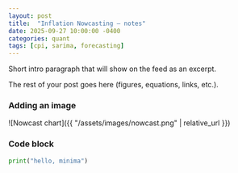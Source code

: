 ```yaml
---
layout: post
title:  "Inflation Nowcasting — notes"
date: 2025-09-27 10:00:00 -0400
categories: quant
tags: [cpi, sarima, forecasting]
---
```


Short intro paragraph that will show on the feed as an excerpt.

<!--more-->

The rest of your post goes here (figures, equations, links, etc.).

### Adding an image
![Nowcast chart]({{ "/assets/images/nowcast.png" | relative_url }})

### Code block
```python
print("hello, minima")
